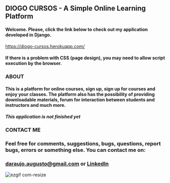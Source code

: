 ## **DIOGO CURSOS - A Simple Online Learning Platform**

#### Welcome. Please, click the link below to check out my application developed in Django.

https://diogo-cursos.herokuapp.com/

#### If there is a problem with CSS (page design), you may need to allow script execution by the browser.

### ABOUT
#### This is a platform for online courses, sign up, sign up for courses and enjoy your classes. The platform also has the possibility of providing downloadable materials, forum for interaction between students and instructors and much more.
#### _This application is not finished yet_

### CONTACT ME
### Feel free for comments, suggestions, bugs, questions, report bugs, errors or something else. You can contact me on:
### daraujo.augusto@gmail.com or [LinkedIn](https://linkedin.com/in/daraujo-augusto)


![ezgif com-resize](https://user-images.githubusercontent.com/51061974/62897258-e3cd5a80-bd20-11e9-9f0e-812cbadd1495.gif)


